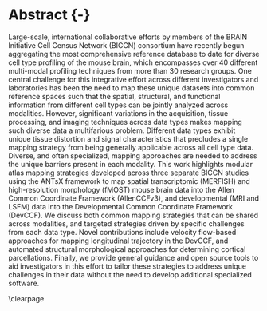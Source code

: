 
# Abstract {-}

Large-scale, international collaborative efforts by members of the BRAIN Initiative Cell Census Network (BICCN) consortium have recently begun aggregating the most comprehensive reference database to date for diverse cell type profiling of the mouse brain, which encompasses over 40 different multi-modal profiling techniques from more than 30 research groups. One central challenge for this integrative effort across different investigators and laboratories has been the need to map these unique datasets into common reference spaces such that the spatial, structural, and functional information from different cell types can be jointly analyzed across modalities. However, significant variations in the acquisition, tissue processing, and imaging techniques across data types makes mapping such diverse data a multifarious problem. Different data types exhibit unique tissue distortion and signal characteristics that precludes a single mapping strategy from being generally applicable across all cell type data. Diverse, and often specialized, mapping approaches are needed to address the unique barriers present in each modality. This work highlights modular atlas mapping strategies developed across three separate BICCN studies using the ANTsX framework to map spatial transcriptomic (MERFISH) and high-resolution morphology (fMOST) mouse brain data into the Allen Common Coordinate Framework (AllenCCFv3), and developmental (MRI and LSFM) data into the Developmental Common Coordinate Framework (DevCCF). We discuss both common mapping strategies that can be shared across modalities, and targeted strategies driven by specific challenges from each data type. Novel contributions include velocity flow-based approaches for mapping longitudinal trajectory in the DevCCF, and automated structural morphological approaches for determining cortical parcellations. Finally, we provide general guidance and open source tools to aid investigators in this effort to tailor these strategies to address unique challenges in their data without the need to develop additional specialized software.  

\clearpage